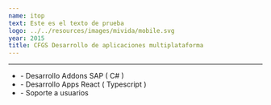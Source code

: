 ```yaml
---
name: itop
text: Este es el texto de prueba
logo: ../../resources/images/mivida/mobile.svg
year: 2015
title: CFGS Desarrollo de aplicaciones multiplataforma
---
```


---

- \- Desarrollo Addons SAP ( C# )
- \- Desarrollo Apps React ( Typescript )
- \- Soporte a usuarios
